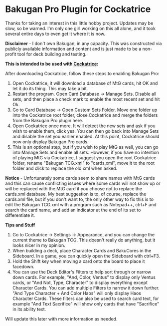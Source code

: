 # Bakugan Pro Plugin for Cockatrice

Thanks for taking an interest in this little hobby project. Updates may be slow, so be warned. I'm only one girl working on this all alone, and it took several entire days to even get it where it is now.

**Disclaimer** - I don't own Bakugan, in any capacity. This was constructed via publicly available information and content and is just made to be a non-profit tool for deck building and testing.

**This is intended to be used with [Cockatrice](https://cockatrice.github.io/):**

After downloading Cockatrice, follow these steps to enabling Bakugan Pro:
  1. Open Cockatrice, it will download a database of MtG cards, hit OK and let it do its thing. This may take a bit.
  2. Restart the program. Open Card Database -> Manage Sets. Disable all sets, and then place a check mark to enable the most recent set and hit Ok.
  3. Go to Card Database -> Open Custom Sets Folder. Move one folder up into the Cockatrice root folder, close Cockatrice and merge the folders from the Bakugan Pro plugin here.
  4. Open Cockatrice once more. It will detect the new sets and ask if you wish to enable them, click yes. You can then go back into Manage Sets and disable the set you earlier enabled. At this point, Cockatrice should now only display Bakugan Pro cards.
  5. This is an optional step, but if you wish to play MtG as well, you can go into Manage Sets and enable all sets. However, if you have no intention of playing MtG via Cockatrice, I suggest you open the root Cockatrice folder, rename "Bakugan TCG.xml" to "cards.xml", move it to the root folder and click to replace the old xml when asked.

**Notice** - Unfortunately some cards seem to share names with MtG cards and this can cause conflicting issues where some cards will not show up or will be replaced with the MtG card if you choose not to replace the cards.xml database. My best suggestion is to, of course, replace the cards.xml file, but if you don't want to, the only other way to fix this is to edit the Bakugan TCG.xml with a program such as Notepad++, ctrl+F and search the card name, and add an indicator at the end of its set to differentiate it.

**Tips and Stuff**
  1. Go to Cockatrice -> Settings -> Appearance, and you can change the current theme to Bakugan TCG. This doesn't really do anything, but it looks nicer in my opinion.
  2. When building a deck, place Character Cards and BakuCores in the Sideboard. In a game, you can quickly open the Sideboard with ctrl+F3.
  3. Hold the Shift key when moving a card onto the board to place it facedown.
  4. You can use the Deck Editor's Filters to help sort through or narrow down cards. For example, "And, Color, Ventus" to display only Ventus cards, or "And Not, Type, Character" to display everything except Character Cards. You can add multiple Filters to narrow it down further. "And Type Character + And Color Haos" will only display Haos Character Cards. These filters can also be used to search card text, for example "And Text Sacrifice" will show only cards that have "Sacrifice" in its ability text.

Will update this later with more information as needed.
